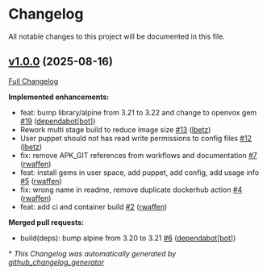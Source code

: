# Changelog

All notable changes to this project will be documented in this file.

## [v1.0.0](https://github.com/voxpupuli/container-r10k/tree/v1.0.0) (2025-08-16)

[Full Changelog](https://github.com/voxpupuli/container-r10k/compare/9e41860b5f15dc6f4c2360a0bd305cc860a0c815...v1.0.0)

**Implemented enhancements:**

- feat: bump library/alpine from 3.21 to 3.22 and change to openvox gem [\#19](https://github.com/voxpupuli/container-r10k/pull/19) ([dependabot[bot]](https://github.com/apps/dependabot))
- Rework multi stage build to reduce image size [\#13](https://github.com/voxpupuli/container-r10k/pull/13) ([lbetz](https://github.com/lbetz))
- User puppet should not has read write permissions to config files [\#12](https://github.com/voxpupuli/container-r10k/pull/12) ([lbetz](https://github.com/lbetz))
- fix: remove APK\_GIT references from workflows and documentation [\#7](https://github.com/voxpupuli/container-r10k/pull/7) ([rwaffen](https://github.com/rwaffen))
- feat: install gems in user space, add puppet, add config, add usage info [\#5](https://github.com/voxpupuli/container-r10k/pull/5) ([rwaffen](https://github.com/rwaffen))
- fix: wrong name in readme, remove duplicate dockerhub action [\#4](https://github.com/voxpupuli/container-r10k/pull/4) ([rwaffen](https://github.com/rwaffen))
- feat: add ci and container build [\#2](https://github.com/voxpupuli/container-r10k/pull/2) ([rwaffen](https://github.com/rwaffen))

**Merged pull requests:**

- build\(deps\): bump alpine from 3.20 to 3.21 [\#6](https://github.com/voxpupuli/container-r10k/pull/6) ([dependabot[bot]](https://github.com/apps/dependabot))



\* *This Changelog was automatically generated by [github_changelog_generator](https://github.com/github-changelog-generator/github-changelog-generator)*
